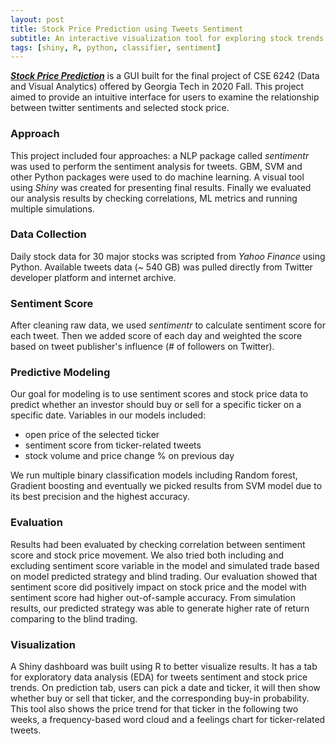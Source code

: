 ```yaml
---
layout: post
title: Stock Price Prediction using Tweets Sentiment
subtitle: An interactive visualization tool for exploring stock trends using Tweets sentiment 
tags: [shiny, R, python, classifier, sentiment]
---
```


[_**Stock Price Prediction**_](https://cyjenn33.shinyapps.io/Tweets_Predict_Stock/) is a GUI built for the final project of CSE 6242 (Data and Visual Analytics) offered by Georgia Tech in 2020 Fall. This project aimed to provide an intuitive interface for users to examine the relationship between twitter sentiments and selected stock price.  

### Approach
This project included four approaches: a NLP package called _sentimentr_ was used to perform the sentiment analysis for tweets. GBM, SVM and other Python packages were used to do machine learning. A visual tool using _Shiny_ was created for presenting final results. Finally we evaluated our analysis results by checking correlations, ML metrics and running multiple simulations. 

### Data Collection
Daily stock data for 30 major stocks was scripted from _Yahoo Finance_ using Python. Available tweets data (~ 540 GB) was pulled directly from Twitter developer platform and internet archive. 

### Sentiment Score
After cleaning raw data, we used _sentimentr_ to calculate sentiment score for each tweet. Then we added score of each day and weighted the score based on tweet publisher's influence (# of followers on Twitter).

### Predictive Modeling
Our goal for modeling is to use sentiment scores and stock price data to predict whether an investor should buy or sell for a specific ticker on a specific date. Variables in our models included: 
- open price of the selected ticker
- sentiment score from ticker-related tweets  
- stock volume and price change % on previous day

We run multiple binary classification models including Random forest, Gradient boosting and eventually we picked results from SVM model due to its best precision and the highest accuracy.

### Evaluation
Results had been evaluated by checking correlation between sentiment score and stock price movement. We also tried both including and excluding sentiment score variable in the model and simulated trade based on model predicted strategy and blind trading. Our evaluation showed that sentiment score did positively impact on stock price and the model with sentiment score had higher out-of-sample accuracy. From simulation results, our predicted strategy was able to generate higher rate of return comparing to the blind trading. 

### Visualization
A Shiny dashboard was built using R to better visualize results. It has a tab for exploratory data analysis (EDA) for tweets sentiment and stock price trends. On prediction tab, users can pick a date and ticker, it will then show whether buy or sell that ticker, and the corresponding buy-in probability. This tool also shows the price trend for that ticker in the following two weeks, a frequency-based word cloud and a feelings chart for ticker-related tweets.
